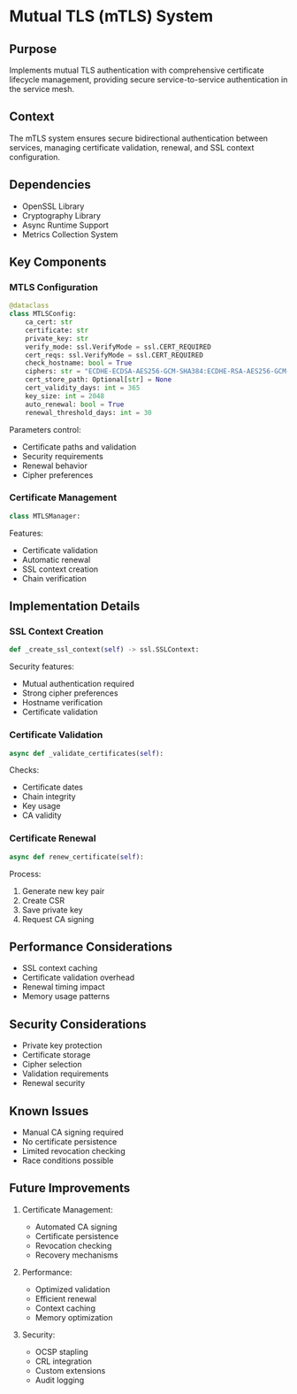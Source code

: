 # Mutual TLS (mTLS) System

## Purpose

Implements mutual TLS authentication with comprehensive certificate lifecycle management, providing secure service-to-service authentication in the service mesh.

## Context

The mTLS system ensures secure bidirectional authentication between services, managing certificate validation, renewal, and SSL context configuration.

## Dependencies

- OpenSSL Library
- Cryptography Library
- Async Runtime Support
- Metrics Collection System

## Key Components

### MTLS Configuration

```python
@dataclass
class MTLSConfig:
    ca_cert: str
    certificate: str
    private_key: str
    verify_mode: ssl.VerifyMode = ssl.CERT_REQUIRED
    cert_reqs: ssl.VerifyMode = ssl.CERT_REQUIRED
    check_hostname: bool = True
    ciphers: str = "ECDHE-ECDSA-AES256-GCM-SHA384:ECDHE-RSA-AES256-GCM-SHA384"
    cert_store_path: Optional[str] = None
    cert_validity_days: int = 365
    key_size: int = 2048
    auto_renewal: bool = True
    renewal_threshold_days: int = 30
```

Parameters control:

- Certificate paths and validation
- Security requirements
- Renewal behavior
- Cipher preferences

### Certificate Management

```python
class MTLSManager:
```

Features:

- Certificate validation
- Automatic renewal
- SSL context creation
- Chain verification

## Implementation Details

### SSL Context Creation

```python
def _create_ssl_context(self) -> ssl.SSLContext:
```

Security features:

- Mutual authentication required
- Strong cipher preferences
- Hostname verification
- Certificate validation

### Certificate Validation

```python
async def _validate_certificates(self):
```

Checks:

- Certificate dates
- Chain integrity
- Key usage
- CA validity

### Certificate Renewal

```python
async def renew_certificate(self):
```

Process:

1. Generate new key pair
2. Create CSR
3. Save private key
4. Request CA signing

## Performance Considerations

- SSL context caching
- Certificate validation overhead
- Renewal timing impact
- Memory usage patterns

## Security Considerations

- Private key protection
- Certificate storage
- Cipher selection
- Validation requirements
- Renewal security

## Known Issues

- Manual CA signing required
- No certificate persistence
- Limited revocation checking
- Race conditions possible

## Future Improvements

1. Certificate Management:

   - Automated CA signing
   - Certificate persistence
   - Revocation checking
   - Recovery mechanisms

2. Performance:

   - Optimized validation
   - Efficient renewal
   - Context caching
   - Memory optimization

3. Security:
   - OCSP stapling
   - CRL integration
   - Custom extensions
   - Audit logging

